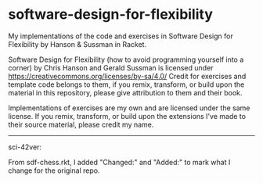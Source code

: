 # software-design-for-flexibility
My implementations of the code and exercises in Software Design for Flexibility by Hanson &amp; Sussman in Racket.

Software Design for Flexibility (how to avoid programming yourself into a corner) by Chris Hanson and Gerald Sussman is licensed under https://creativecommons.org/licenses/by-sa/4.0/
Credit for exercises and template code belongs to them, if you remix, transform, or build upon the material in this repository, please give attribution to them and their book.

Implementations of exercises are my own and are licensed under the same license.
If you remix, transform, or build upon the extensions I've made to their source material, please credit my name.

---

sci-42ver:

From sdf-chess.rkt, I added "Changed:" and "Added:" to mark what I change for the original repo.